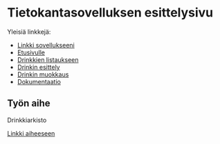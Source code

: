 # Tietokantasovelluksen esittelysivu

Yleisiä linkkejä:

* [Linkki sovellukseeni](http://siheinon.users.cs.helsinki.fi/Drinkkiarkisto/)
* [Etusivulle](http://siheinon.users.cs.helsinki.fi/Drinkkiarkisto/etusivu)
* [Drinkkien listaukseen](http://siheinon.users.cs.helsinki.fi/Drinkkiarkisto/listaus)
* [Drinkin esittely](http://siheinon.users.cs.helsinki.fi/Drinkkiarkisto/drinkki)
* [Drinkin muokkaus](http://siheinon.users.cs.helsinki.fi/Drinkkiarkisto/drinkinmuokkaus)
* [Dokumentaatio](doc/dokumentaatio.pdf)

## Työn aihe
Drinkkiarkisto

[Linkki aiheeseen](http://advancedkittenry.github.io/suunnittelu_ja_tyoymparisto/aiheet/Drinkkiarkisto.html) 
